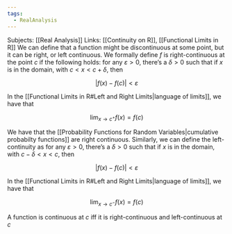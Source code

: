 ```yaml
---
tags:
  - RealAnalysis
---
```

Subjects: [[Real Analysis]]
Links: [[Continuity on R]], [[Functional Limits in R]]
We can define that a function might be discontinuous at some point, but it can be right, or left continuous. We formally define $f$ is right-continuous at the point $c$ if the following holds: for any $\varepsilon>0$, there’s a $\delta >0$ such that if $x$ is in the domain, with ${c < x <c+\delta}$, then

$$ |f(x) - f(c) | < \varepsilon $$

In the [[Functional Limits in R#Left and Right Limits|language of limits]], we have that

$$ \lim_{x \to c^+} f(x) = f(c) $$

We have that the [[Probability Functions for Random Variables|cumulative probabilty functions]] are right continuous.
Similarly, we can define the left-continuity as for any $\varepsilon>0$, there’s a $\delta >0$ such that if $x$ is in the domain, with ${c -\delta < x <c}$, then

$$ |f(x) - f(c) | < \varepsilon $$

In the [[Functional Limits in R#Left and Right Limits|language of limits]], we have that

$$ \lim_{x \to c^-} f(x) = f(c) $$

A function is continuous at $c$ iff it is right-continuous and left-continuous at $c$